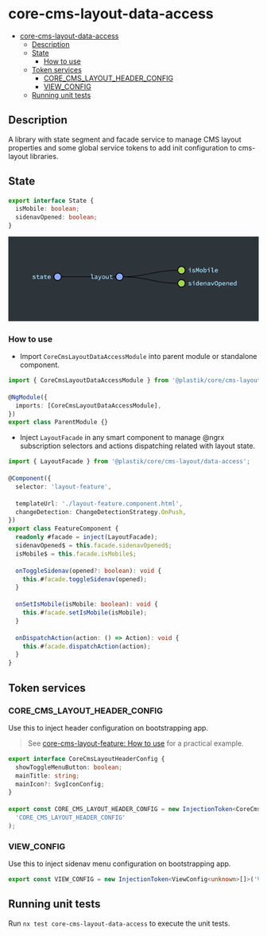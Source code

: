 # core-cms-layout-data-access

- [core-cms-layout-data-access](#core-cms-layout-data-access)
  - [Description](#description)
  - [State](#state)
    - [How to use](#how-to-use)
  - [Token services](#token-services)
    - [CORE_CMS_LAYOUT_HEADER_CONFIG](#core_cms_layout_header_config)
    - [VIEW_CONFIG](#view_config)
  - [Running unit tests](#running-unit-tests)

## Description

A library with state segment and facade service to manage CMS layout properties and some global service tokens to add init configuration to cms-layout libraries.

## State

```typescript
export interface State {
  isMobile: boolean;
  sidenavOpened: boolean;
}
```

![layout state](layout-state.png)

### How to use

- Import `CoreCmsLayoutDataAccessModule` into parent module or standalone component.

```typescript
import { CoreCmsLayoutDataAccessModule } from '@plastik/core/cms-layout/data-access';

@NgModule({
  imports: [CoreCmsLayoutDataAccessModule],
})
export class ParentModule {}
```

- Inject `LayoutFacade` in any smart component to manage @ngrx subscription selectors and actions dispatching related with layout state.

```typescript
import { LayoutFacade } from '@plastik/core/cms-layout/data-access';

@Component({
  selector: 'layout-feature',

  templateUrl: './layout-feature.component.html',
  changeDetection: ChangeDetectionStrategy.OnPush,
})
export class FeatureComponent {
  readonly #facade = inject(LayoutFacade);
  sidenavOpened$ = this.facade.sidenavOpened$;
  isMobile$ = this.facade.isMobile$;

  onToggleSidenav(opened?: boolean): void {
    this.#facade.toggleSidenav(opened);
  }

  onSetIsMobile(isMobile: boolean): void {
    this.#facade.setIsMobile(isMobile);
  }

  onDispatchAction(action: () => Action): void {
    this.#facade.dispatchAction(action);
  }
}
```

## Token services

### CORE_CMS_LAYOUT_HEADER_CONFIG

Use this to inject header configuration on bootstrapping app.

> See [core-cms-layout-feature: How to use](../feature/README.md#How-to-use) for a practical example.

```typescript
export interface CoreCmsLayoutHeaderConfig {
  showToggleMenuButton: boolean;
  mainTitle: string;
  mainIcon?: SvgIconConfig;
}

export const CORE_CMS_LAYOUT_HEADER_CONFIG = new InjectionToken<CoreCmsLayoutHeaderConfig>(
  'CORE_CMS_LAYOUT_HEADER_CONFIG'
);
```

### VIEW_CONFIG

Use this to inject sidenav menu configuration on bootstrapping app.

```typescript
export const VIEW_CONFIG = new InjectionToken<ViewConfig<unknown>[]>('VIEW_CONFIG');
```

## Running unit tests

Run `nx test core-cms-layout-data-access` to execute the unit tests.
